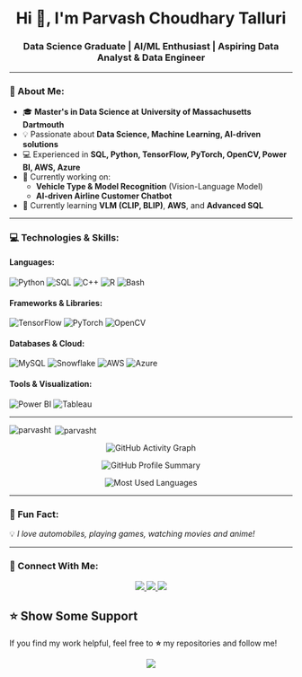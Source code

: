 <!-- Header with animation -->
<h1 align="center">Hi 👋, I'm Parvash Choudhary Talluri</h1>
<h3 align="center">Data Science Graduate | AI/ML Enthusiast | Aspiring Data Analyst & Data Engineer</h3>

---

### 🚀 About Me:
- 🎓 **Master's in Data Science at**  **University of Massachusetts Dartmouth** 
- 💡 Passionate about **Data Science, Machine Learning, AI-driven solutions**
- 💻 Experienced in **SQL, Python, TensorFlow, PyTorch, OpenCV, Power BI, AWS, Azure**
- 🤖 Currently working on:
  - **Vehicle Type & Model Recognition** (Vision-Language Model)
  - **AI-driven Airline Customer Chatbot**
- 🌱 Currently learning **VLM (CLIP, BLIP)**, **AWS**, and **Advanced SQL**

---

### 💻 Technologies & Skills:
#### **Languages:**
![Python](https://img.shields.io/badge/Python-3776AB?style=for-the-badge&logo=python&logoColor=white)
![SQL](https://img.shields.io/badge/SQL-CC2927?style=for-the-badge&logo=microsoft-sql-server&logoColor=white)
![C++](https://img.shields.io/badge/C++-00599C?style=for-the-badge&logo=cplusplus&logoColor=white)
![R](https://img.shields.io/badge/R-276DC3?style=for-the-badge&logo=r&logoColor=white)
![Bash](https://img.shields.io/badge/Bash-4EAA25?style=for-the-badge&logo=gnu-bash&logoColor=white)

#### **Frameworks & Libraries:**
![TensorFlow](https://img.shields.io/badge/TensorFlow-FF6F00?style=for-the-badge&logo=tensorflow&logoColor=white)
![PyTorch](https://img.shields.io/badge/PyTorch-EE4C2C?style=for-the-badge&logo=pytorch&logoColor=white)
![OpenCV](https://img.shields.io/badge/OpenCV-5C3EE8?style=for-the-badge&logo=opencv&logoColor=white)

#### **Databases & Cloud:**
![MySQL](https://img.shields.io/badge/MySQL-4479A1?style=for-the-badge&logo=mysql&logoColor=white)
![Snowflake](https://img.shields.io/badge/Snowflake-29B5E8?style=for-the-badge&logo=snowflake&logoColor=white)
![AWS](https://img.shields.io/badge/AWS-FF9900?style=for-the-badge&logo=amazon-aws&logoColor=white)
![Azure](https://img.shields.io/badge/Azure-0078D4?style=for-the-badge&logo=microsoft-azure&logoColor=white)

#### **Tools & Visualization:**
![Power BI](https://img.shields.io/badge/Power%20BI-F2C811?style=for-the-badge&logo=power-bi&logoColor=black)
![Tableau](https://img.shields.io/badge/Tableau-E97627?style=for-the-badge&logo=tableau&logoColor=white)

---

<p><img align="left" src="https://github-readme-stats.vercel.app/api/top-langs?username=parvasht&show_icons=true&locale=en&layout=compact" alt="parvasht" /></p>

<p>&nbsp;<img align="center" src="https://github-readme-stats.vercel.app/api?username=parvasht&show_icons=true&locale=en" alt="parvasht" /></p>

<p align="center"> <img src="https://github-readme-activity-graph.vercel.app/graph?username=parvasht&bg_color=0d1117&color=ffffff&line=ff6f00&point=ffffff&area=true&hide_border=true" alt="GitHub Activity Graph" /> </p> <p align="center"> <img src="https://github-profile-summary-cards.vercel.app/api/cards/profile-details?username=parvasht&theme=github_dark" alt="GitHub Profile Summary" /> </p> <p align="center"> <img src="https://github-readme-stats.vercel.app/api/top-langs/?username=parvasht&langs_count=8&theme=tokyonight&layout=compact" alt="Most Used Languages" /> </p>

---

### 🎉 Fun Fact:
💡 *I love automobiles, playing games, watching movies and anime!*

---

### 🔗 Connect With Me:
<p align="center">
  <a href="https://www.linkedin.com/in/parvashtalluri/">
    <img src="https://img.shields.io/badge/LinkedIn-0A66C2?style=for-the-badge&logo=linkedin&logoColor=white" />
  </a>
  <a href="mailto:talluriparvashchoudhary2001@gmail.com">
    <img src="https://img.shields.io/badge/Email-D14836?style=for-the-badge&logo=gmail&logoColor=white" />
  </a>
  <a href="https://github.com/ParvashChoudharyTalluri">
    <img src="https://img.shields.io/badge/GitHub-181717?style=for-the-badge&logo=github&logoColor=white" />
  </a>
</p>

## ⭐ **Show Some Support**
If you find my work helpful, feel free to **⭐️** my repositories and follow me!
<p align="center">
  <a href="https://www.buymeacoffee.com/parvashchoudhary">
    <img src="https://img.shields.io/badge/Buy%20Me%20a%20Coffee-FFDD00?style=for-the-badge&logo=buymeacoffee&logoColor=black" />
  </a>
</p>

